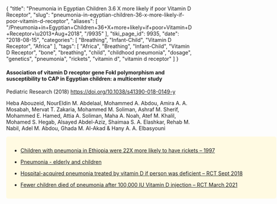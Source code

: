 {
    "title": "Pneumonia in Egyptian Children 3.6 X more likely if poor Vitamin D Receptor",
    "slug": "pneumonia-in-egyptian-children-36-x-more-likely-if-poor-vitamin-d-receptor",
    "aliases": [
        "/Pneumonia+in+Egyptian+Children+36+X+more+likely+if+poor+Vitamin+D+Receptor+\u2013+Aug+2018",
        "/9935"
    ],
    "tiki_page_id": 9935,
    "date": "2018-08-15",
    "categories": [
        "Breathing",
        "Infant-Child",
        "Vitamin D Receptor",
        "Africa"
    ],
    "tags": [
        "Africa",
        "Breathing",
        "Infant-Child",
        "Vitamin D Receptor",
        "bone",
        "breathing",
        "child",
        "childhood pneumonia",
        "dosage",
        "genetics",
        "pneumonia",
        "rickets",
        "vitamin d",
        "vitamin d receptor"
    ]
}


#### Association of vitamin D receptor gene FokI polymorphism and susceptibility to CAP in Egyptian children: a multicenter study

Pediatric Research (2018)  https://doi.org/10.1038/s41390-018-0149-y

Heba Abouzeid, NourEldin M. Abdelaal, Mohammed A. Abdou, Amira A. A. Mosabah, Mervat T. Zakaria, Mohammed M. Soliman, Ashraf M. Sherif, Mohammed E. Hamed, Attia A. Soliman, Maha A. Noah, Atef M. Khalil, Mohamed S. Hegab, Alsayed Abdel-Aziz, Shaimaa S. A. Elashkar, Rehab M. Nabil, Adel M. Abdou, Ghada M. Al-Akad & Hany A. A. Elbasyouni 

<div class="border" style="background-color:#FFFAE2;padding:15px;margin:10px 0;border-radius:5px;width:700px">

* [Children with pneumonia in Ethiopia were 22X more likely to have rickets – 1997](/posts/children-with-pneumonia-in-ethiopia-were-22x-more-likely-to-have-rickets-1997)

* [Pneumonia - elderly and children](/posts/pneumonia-and-low-vitamin-d-many-studies)

* [Hospital-acquired pneumonia treated by vitamin D if person was deficient – RCT Sept 2018](/posts/hospital-acquired-pneumonia-treated-by-vitamin-d-if-person-was-deficient-rct)

* [Fewer children died of pneumonia after 100,000 IU Vitamin D injection – RCT March 2021](/posts/fewer-children-died-of-pneumonia-after-100000-iu-vitamin-d-injection-rct)